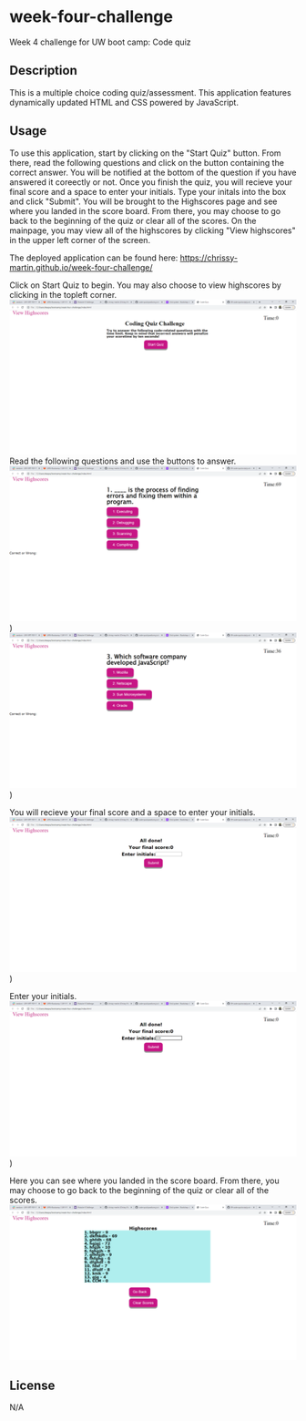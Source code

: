 # week-four-challenge
Week 4 challenge for UW boot camp: Code quiz


## Description
This is a multiple choice coding quiz/assessment. This application features dynamically updated HTML and CSS powered by JavaScript. 
 

## Usage
To use this application, start by clicking on the "Start Quiz" button. From there, read the following questions and click on the button containing the correct answer. You will be notified at the bottom of the question if you have answered it coreectly or not. Once you finish the quiz, you will recieve your final score and a space to enter your initials. Type your initals into the box and click "Submit". You will be brought to the Highscores page and see where you landed in the score board. From there, you may choose to go back to the beginning of the quiz or clear all of the scores. On the mainpage, you may view all of the highscores by clicking "View highscores" in the upper left corner of the screen. 


The deployed application can be found here: https://chrissy-martin.github.io/week-four-challenge/

Click on Start Quiz to begin. You may also choose to view highscores by clicking in the topleft corner.
![alt text](./assets/screenshots/SS1.png)
Read the following questions and use the buttons to answer. 
![alt text](./assets/screenshots/SS2.png))
![alt text](./assets/screenshots/SS3.png))

You will recieve your final score and a space to enter your initials.
![alt text](./assets/screenshots/SS4.png))

Enter your initials.
![alt text](./assets/screenshots/SS5.png))

Here you can see where you landed in the score board. From there, you may choose to go back to the beginning of the quiz or clear all of the scores.
![alt text](./assets/screenshots/SS6.png)


## License

N/A
